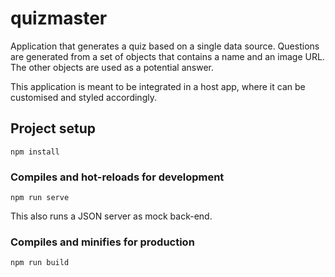 # quizmaster

Application that generates a quiz based on a single data source.
Questions are generated from a set of objects that contains a name and an image URL.
The other objects are used as a potential answer.

This application is meant to be integrated in a host app, where it can be customised and styled accordingly.


## Project setup
```
npm install
```

### Compiles and hot-reloads for development
```
npm run serve
```
This also runs a JSON server as mock back-end.


### Compiles and minifies for production
```
npm run build
```
